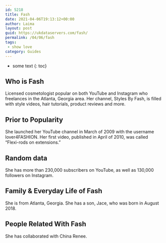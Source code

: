 ```yaml
---
id: 5218
title: Fash
date: 2021-04-06T19:13:12+00:00
author: Laima
layout: post
guid: https://ukdataservers.com/fash/
permalink: /04/06/fash
tags:
 - show love
category: Guides
---
```


* some text
{: toc}


## Who is Fash
                  
                  
                  
Licensed cosmetologist popular on both YouTube and Instagram who freelances in the Atlanta, Georgia area. Her channel, Styles By Fash, is filled with style videos, hair tutorials, product reviews and more. 
                  
              
            
              
            
                
                
                
## Prior to Popularity
                  
                  
                  
She launched her YouTube channel in March of 2009 with the username lover4FASHION. Her first video, published in April of 2010, was called &#8220;Flexi-rods on extensions.&#8221; 
                  
              
            
              
            
                
                
                
## Random data
                  
                  
                  
She has more than 230,000 subscribers on YouTube, as well as 130,000 followers on Instagram. 
                  
              
            
              
            
                
                
                
## Family & Everyday Life of Fash
                  
                  
                  
She is from Atlanta, Georgia. She has a son, Jace, who was born in August 2018.
                  
              
            
              
            
                
                
                
## People Related With Fash
                  
                  
                  
She has collaborated with China Renee. 
                  
              
            
              
            
                
              
            
              
              
            
            
              
            
          
          
          